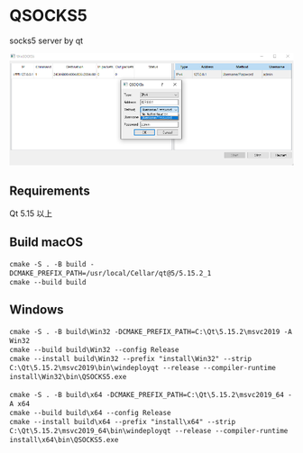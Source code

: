 # QSOCKS5
socks5 server by qt

![](img.png)

## Requirements
Qt 5.15 以上

## Build macOS
```
cmake -S . -B build -DCMAKE_PREFIX_PATH=/usr/local/Cellar/qt@5/5.15.2_1
cmake --build build
```

## Windows
```
cmake -S . -B build\Win32 -DCMAKE_PREFIX_PATH=C:\Qt\5.15.2\msvc2019 -A Win32
cmake --build build\Win32 --config Release
cmake --install build\Win32 --prefix "install\Win32" --strip
C:\Qt\5.15.2\msvc2019\bin\windeployqt --release --compiler-runtime install\Win32\bin\QSOCKS5.exe

cmake -S . -B build\x64 -DCMAKE_PREFIX_PATH=C:\Qt\5.15.2\msvc2019_64 -A x64
cmake --build build\x64 --config Release
cmake --install build\x64 --prefix "install\x64" --strip
C:\Qt\5.15.2\msvc2019_64\bin\windeployqt --release --compiler-runtime install\x64\bin\QSOCKS5.exe
```